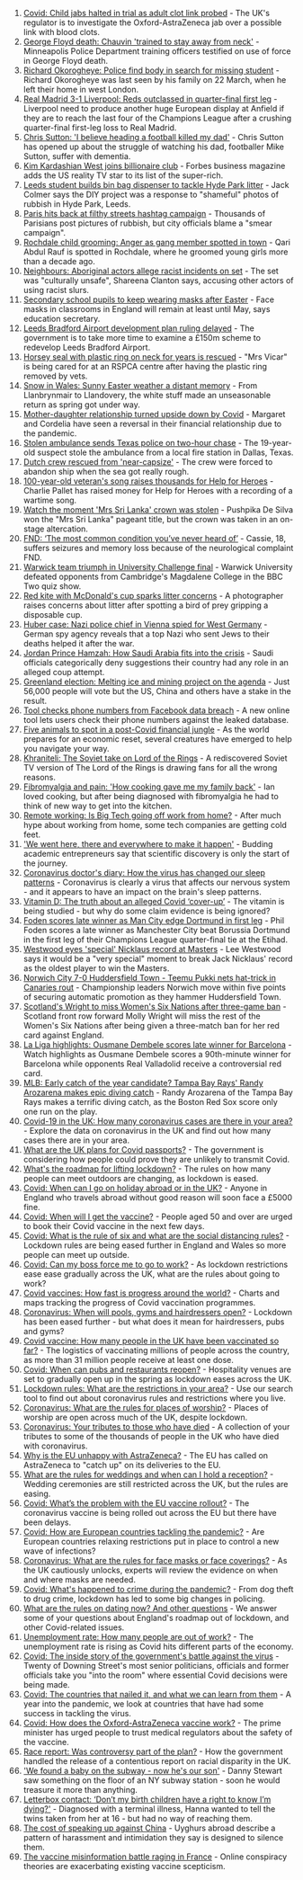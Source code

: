 1. [Covid: Child jabs halted in trial as adult clot link probed](https://www.bbc.co.uk/news/health-56656356) - The UK's regulator is to investigate the Oxford-AstraZeneca jab over a possible link with blood clots.
2. [George Floyd death: Chauvin 'trained to stay away from neck'](https://www.bbc.co.uk/news/world-us-canada-56653065) - Minneapolis Police Department training officers testified on use of force in George Floyd death.
3. [Richard Okorogheye: Police find body in search for missing student](https://www.bbc.co.uk/news/uk-56641583) - Richard Okorogheye was last seen by his family on 22 March, when he left their home in west London.
4. [Real Madrid 3-1 Liverpool: Reds outclassed in quarter-final first leg](https://www.bbc.co.uk/sport/football/56641937) - Liverpool need to produce another huge European display at Anfield if they are to reach the last four of the Champions League after a crushing quarter-final first-leg loss to Real Madrid.
5. [Chris Sutton: 'I believe heading a football killed my dad'](https://www.bbc.co.uk/sport/av/football/56651464) - Chris Sutton has opened up about the struggle of watching his dad, footballer Mike Sutton, suffer with dementia.
6. [Kim Kardashian West joins billionaire club](https://www.bbc.co.uk/news/world-us-canada-56657188) - Forbes business magazine adds the US reality TV star to its list of the super-rich.
7. [Leeds student builds bin bag dispenser to tackle Hyde Park litter](https://www.bbc.co.uk/news/uk-england-leeds-56654705) - Jack Colmer says the DIY project was a response to "shameful" photos of rubbish in Hyde Park, Leeds.
8. [Paris hits back at filthy streets hashtag campaign](https://www.bbc.co.uk/news/world-europe-56650305) - Thousands of Parisians post pictures of rubbish, but city officials blame a "smear campaign".
9. [Rochdale child grooming: Anger as gang member spotted in town](https://www.bbc.co.uk/news/uk-england-manchester-56650674) - Qari Abdul Rauf is spotted in Rochdale, where he groomed young girls more than a decade ago.
10. [Neighbours: Aboriginal actors allege racist incidents on set](https://www.bbc.co.uk/news/world-australia-56652191) - The set was "culturally unsafe", Shareena Clanton says, accusing other actors of using racist slurs.
11. [Secondary school pupils to keep wearing masks after Easter](https://www.bbc.co.uk/news/education-56651135) - Face masks in classrooms in England will remain at least until May, says education secretary.
12. [Leeds Bradford Airport development plan ruling delayed](https://www.bbc.co.uk/news/uk-england-leeds-56657023) - The government is to take more time to examine a £150m scheme to redevelop Leeds Bradford Airport.
13. [Horsey seal with plastic ring on neck for years is rescued](https://www.bbc.co.uk/news/uk-england-norfolk-56654670) - "Mrs Vicar" is being cared for at an RSPCA centre after having the plastic ring removed by vets.
14. [Snow in Wales: Sunny Easter weather a distant memory](https://www.bbc.co.uk/news/uk-wales-56656786) - From Llanbrynmair to Llandovery, the white stuff made an unseasonable return as spring got under way.
15. [Mother-daughter relationship turned upside down by Covid](https://www.bbc.co.uk/news/business-56651554) - Margaret and Cordelia have seen a reversal in their financial relationship due to the pandemic.
16. [Stolen ambulance sends Texas police on two-hour chase](https://www.bbc.co.uk/news/world-us-canada-56654800) - The 19-year-old suspect stole the ambulance from a local fire station in Dallas, Texas.
17. [Dutch crew rescued from 'near-capsize'](https://www.bbc.co.uk/news/world-europe-56655756) - The crew were forced to abandon ship when the sea got really rough.
18. [100-year-old veteran's song raises thousands for Help for Heroes](https://www.bbc.co.uk/news/uk-56653075) - Charlie Pallet has raised money for Help for Heroes with a recording of a wartime song.
19. [Watch the moment 'Mrs Sri Lanka' crown was stolen](https://www.bbc.co.uk/news/uk-56651585) - Pushpika De Silva won the "Mrs Sri Lanka" pageant title, but the crown was taken in an on-stage altercation.
20. [FND: ‘The most common condition you’ve never heard of’](https://www.bbc.co.uk/news/uk-england-leeds-56609351) - Cassie, 18, suffers seizures and memory loss because of the neurological complaint FND.
21. [Warwick team triumph in University Challenge final](https://www.bbc.co.uk/news/uk-england-coventry-warwickshire-56650924) - Warwick University defeated opponents from Cambridge's Magdalene College in the BBC Two quiz show.
22. [Red kite with McDonald's cup sparks litter concerns](https://www.bbc.co.uk/news/uk-england-suffolk-56648701) - A photographer raises concerns about litter after spotting a bird of prey gripping a disposable cup.
23. [Huber case: Nazi police chief in Vienna spied for West Germany](https://www.bbc.co.uk/news/world-europe-56649935) - German spy agency reveals that a top Nazi who sent Jews to their deaths helped it after the war.
24. [Jordan Prince Hamzah: How Saudi Arabia fits into the crisis](https://www.bbc.co.uk/news/world-middle-east-56654108) - Saudi officials categorically deny suggestions their country had any role in an alleged coup attempt.
25. [Greenland election: Melting ice and mining project on the agenda](https://www.bbc.co.uk/news/world-europe-56643429) - Just 56,000 people will vote but the US, China and others have a stake in the result.
26. [Tool checks phone numbers from Facebook data breach](https://www.bbc.co.uk/news/technology-56650387) - A new online tool lets users check their phone numbers against the leaked database.
27. [Five animals to spot in a post-Covid financial jungle](https://www.bbc.co.uk/news/business-56484986) - As the world prepares for an economic reset, several creatures have emerged to help you navigate your way.
28. [Khraniteli: The Soviet take on Lord of the Rings](https://www.bbc.co.uk/news/world-europe-56641258) - A rediscovered Soviet TV version of The Lord of the Rings is drawing fans for all the wrong reasons.
29. [Fibromyalgia and pain: 'How cooking gave me my family back'](https://www.bbc.co.uk/news/disability-56536589) - Ian loved cooking, but after being diagnosed with fibromyalgia he had to think of new way to get into the kitchen.
30. [Remote working: Is Big Tech going off work from home?](https://www.bbc.co.uk/news/technology-56614285) - After much hype about working from home, some tech companies are getting cold feet.
31. ['We went here, there and everywhere to make it happen'](https://www.bbc.co.uk/news/business-56397086) - Budding academic entrepreneurs say that scientific discovery is only the start of the journey.
32. [Coronavirus doctor's diary: How the virus has changed our sleep patterns](https://www.bbc.co.uk/news/health-56618649) - Coronavirus is clearly a virus that affects our nervous system - and it appears to have an impact on the brain's sleep patterns.
33. [Vitamin D: The truth about an alleged Covid ‘cover-up’](https://www.bbc.co.uk/news/health-56180921) - The vitamin is being studied - but why do some claim evidence is being ignored?
34. [Foden scores late winner as Man City edge Dortmund in first leg](https://www.bbc.co.uk/sport/football/56641944) - Phil Foden scores a late winner as Manchester City beat Borussia Dortmund in the first leg of their Champions League quarter-final tie at the Etihad.
35. [Westwood eyes 'special' Nicklaus record at Masters](https://www.bbc.co.uk/sport/golf/56652753) - Lee Westwood says it would be a "very special" moment to break Jack Nicklaus' record as the oldest player to win the Masters.
36. [Norwich City 7-0 Huddersfield Town - Teemu Pukki nets hat-trick in Canaries rout](https://www.bbc.co.uk/sport/football/56572883) - Championship leaders Norwich move within five points of securing automatic promotion as they hammer Huddersfield Town.
37. [Scotland's Wright to miss Women's Six Nations after three-game ban](https://www.bbc.co.uk/sport/rugby-union/56657270) - Scotland front row forward Molly Wright will miss the rest of the Women's Six Nations after being given a three-match ban for her red card against England.
38. [La Liga highlights: Ousmane Dembele scores late winner for Barcelona](https://www.bbc.co.uk/sport/av/football/56644951) - Watch highlights as Ousmane Dembele scores a 90th-minute winner for Barcelona while opponents Real Valladolid receive a controversial red card.
39. [MLB: Early catch of the year candidate? Tampa Bay Rays' Randy Arozarena makes epic diving catch](https://www.bbc.co.uk/sport/av/baseball/56647959) - Randy Arozarena of the Tampa Bay Rays makes a terrific diving catch, as the Boston Red Sox score only one run on the play.
40. [Covid-19 in the UK: How many coronavirus cases are there in your area?](https://www.bbc.co.uk/news/uk-51768274) - Explore the data on coronavirus in the UK and find out how many cases there are in your area.
41. [What are the UK plans for Covid passports?](https://www.bbc.co.uk/news/explainers-55718553) - The government is considering how people could prove they are unlikely to transmit Covid.
42. [What's the roadmap for lifting lockdown?](https://www.bbc.co.uk/news/explainers-52530518) - The rules on how many people can meet outdoors are changing, as lockdown is eased.
43. [Covid: When can I go on holiday abroad or in the UK?](https://www.bbc.co.uk/news/explainers-52646738) - Anyone in England who travels abroad without good reason will soon face a £5000 fine.
44. [Covid: When will I get the vaccine?](https://www.bbc.co.uk/news/health-55045639) - People aged 50 and over are urged to book their Covid vaccine in the next few days.
45. [Covid: What is the rule of six and what are the social distancing rules?](https://www.bbc.co.uk/news/uk-51506729) - Lockdown rules are being eased further in England and Wales so more people can meet up outside.
46. [Covid: Can my boss force me to go to work?](https://www.bbc.co.uk/news/business-52567567) - As lockdown restrictions ease ease gradually across the UK, what are the rules about going to work?
47. [Covid vaccines: How fast is progress around the world?](https://www.bbc.co.uk/news/world-56237778) - Charts and maps tracking the progress of Covid vaccination programmes.
48. [Coronavirus: When will pools, gyms and hairdressers open?](https://www.bbc.co.uk/news/explainers-53349989) - Lockdown has been eased further - but what does it mean for hairdressers, pubs and gyms?
49. [Covid vaccine: How many people in the UK have been vaccinated so far?](https://www.bbc.co.uk/news/health-55274833) - The logistics of vaccinating millions of people across the country, as more than 31 million people receive at least one dose.
50. [Covid: When can pubs and restaurants reopen?](https://www.bbc.co.uk/news/business-52977388) - Hospitality venues are set to gradually open up in the spring as lockdown eases across the UK.
51. [Lockdown rules: What are the restrictions in your area?](https://www.bbc.co.uk/news/uk-54373904) - Use our search tool to find out about coronavirus rules and restrictions where you live.
52. [Coronavirus: What are the rules for places of worship?](https://www.bbc.co.uk/news/explainers-53219921) - Places of worship are open across much of the UK, despite lockdown.
53. [Coronavirus: Your tributes to those who have died](https://www.bbc.co.uk/news/uk-52676411) - A collection of your tributes to some of the thousands of people in the UK who have died with coronavirus.
54. [Why is the EU unhappy with AstraZeneca?](https://www.bbc.co.uk/news/56483766) - The EU has called on AstraZeneca to "catch up" on its deliveries to the EU.
55. [What are the rules for weddings and when can I hold a reception?](https://www.bbc.co.uk/news/explainers-52811509) - Wedding ceremonies are still restricted across the UK, but the rules are easing.
56. [Covid: What’s the problem with the EU vaccine rollout?](https://www.bbc.co.uk/news/explainers-52380823) - The coronavirus vaccine is being rolled out across the EU but there have been delays.
57. [Covid: How are European countries tackling the pandemic?](https://www.bbc.co.uk/news/explainers-53640249) - Are European countries relaxing restrictions put in place to control a new wave of infections?
58. [Coronavirus: What are the rules for face masks or face coverings?](https://www.bbc.co.uk/news/health-51205344) - As the UK cautiously unlocks, experts will review the evidence on when and where masks are needed.
59. [Covid: What's happened to crime during the pandemic?](https://www.bbc.co.uk/news/56463680) - From dog theft to drug crime, lockdown has led to some big changes in policing.
60. [What are the rules on dating now? And other questions](https://www.bbc.co.uk/news/world-asia-china-51176409) - We answer some of your questions about England's roadmap out of lockdown, and other Covid-related issues.
61. [Unemployment rate: How many people are out of work?](https://www.bbc.co.uk/news/business-52660591) - The unemployment rate is rising as Covid hits different parts of the economy.
62. [Covid: The inside story of the government's battle against the virus](https://www.bbc.co.uk/news/uk-politics-56361599) - Twenty of Downing Street's most senior politicians, officials and former officials take you "into the room" where essential Covid decisions were being made.
63. [Covid: The countries that nailed it, and what we can learn from them](https://www.bbc.co.uk/news/uk-56455030) - A year into the pandemic, we look at countries that have had some success in tackling the virus.
64. [Covid: How does the Oxford-AstraZeneca vaccine work?](https://www.bbc.co.uk/news/health-55302595) - The prime minister has urged people to trust medical regulators about the safety of the vaccine.
65. [Race report: Was controversy part of the plan?](https://www.bbc.co.uk/news/uk-politics-56578839) - How the government handled the release of a contentious report on racial disparity in the UK.
66. ['We found a baby on the subway - now he's our son'](https://www.bbc.co.uk/news/stories-56409764) - Danny Stewart saw something on the floor of an NY subway station - soon he would treasure it more than anything.
67. [Letterbox contact: ‘Don’t my birth children have a right to know I’m dying?'](https://www.bbc.co.uk/news/stories-56576285) - Diagnosed with a terminal illness, Hanna wanted to tell the twins taken from her at 16 - but had no way of reaching them.
68. [The cost of speaking up against China](https://www.bbc.co.uk/news/world-asia-china-56563449) - Uyghurs abroad describe a pattern of harassment and intimidation they say is designed to silence them.
69. [The vaccine misinformation battle raging in France](https://www.bbc.co.uk/news/blogs-trending-56526265) - Online conspiracy theories are exacerbating existing vaccine scepticism.
